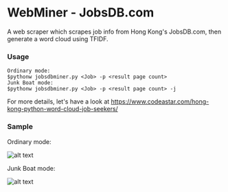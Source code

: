 # WebMiner - JobsDB.com

A web scraper which scrapes job info from Hong Kong's JobsDB.com, then generate a word cloud using TFIDF. 

### Usage
```
Ordinary mode:
$pythonw jobsdbminer.py <Job> -p <result page count> 
Junk Boat mode:
$pythonw jobsdbminer.py <Job> -p <result page count> -j
```

For more details, let's have a look at https://www.codeastar.com/hong-kong-python-word-cloud-job-seekers/

### Sample

Ordinary mode:

![alt text](https://i1.wp.com/www.codeastar.com/wp-content/uploads/2018/12/p_10_1-e1545722650510.png "Word cloud")

Junk Boat mode:

![alt text](https://i1.wp.com/www.codeastar.com/wp-content/uploads/2018/12/p_10_j-e1545722838367.png "Junk boat word cloud")

